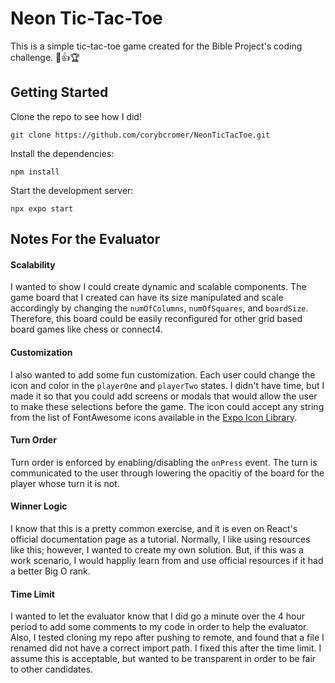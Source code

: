 # Neon Tic-Tac-Toe

This is a simple tic-tac-toe game created for the Bible Project's coding challenge. 👏👍🏆

## Getting Started

Clone the repo to see how I did!
```
git clone https://github.com/corybcromer/NeonTicTacToe.git
```

Install the dependencies:
```
npm install
```

Start the development server:
```
npx expo start
```

## Notes For the Evaluator

#### Scalability
I wanted to show I could create dynamic and scalable components. The game board that I created can have its size manipulated and scale accordingly by changing the `numOfColumns`, `numOfSquares`, and `boardSize`. Therefore, this board could be easily reconfigured for other grid based board games like chess or connect4.

#### Customization
I also wanted to add some fun customization. Each user could change the icon and color in the `playerOne` and `playerTwo` states. I didn't have time, but I made it so that you could add screens or modals that would allow the user to make these selections before the game. The icon could accept any string from the list of FontAwesome icons available in the [Expo Icon Library](https://icons.expo.fyi/Index).

#### Turn Order
Turn order is enforced by enabling/disabling the `onPress` event. The turn is communicated to the user through lowering the opacitiy of the board for the player whose turn it is not. 

#### Winner Logic
I know that this is a pretty common exercise, and it is even on React's official documentation page as a tutorial. Normally, I like using resources like this; however, I wanted to create my own solution. But, if this was a work scenario, I would happliy learn from and use official resources if it had a better Big O rank. 

#### Time Limit
I wanted to let the evaluator know that I did go a minute over the 4 hour period to add some comments to my code in order to help the evaluator. Also, I tested cloning my repo after pushing to remote, and found that a file I renamed did not have a correct import path. I fixed this after the time limit. I assume this is acceptable, but wanted to be transparent in order to be fair to other candidates. 
